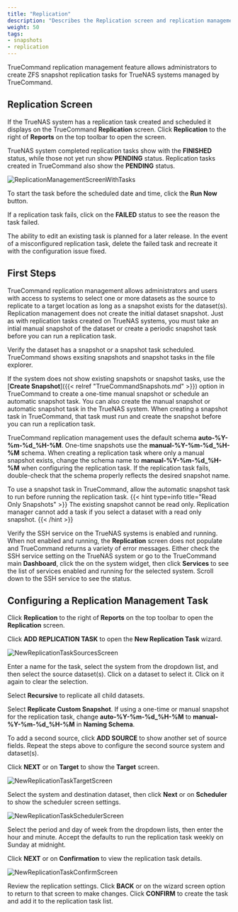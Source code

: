 ```yaml
---
title: "Replication"
description: "Describes the Replication screen and replication management feature for creating and viewing replication tasks in TrueCommand for TrueNAS systems."
weight: 50
tags:
- snapshots
- replication
---
```


TrueCommand replication management feature allows administrators to create ZFS snapshot replication tasks for TrueNAS systems managed by TrueCommand. 

## Replication Screen
If the TrueNAS system has a replication task created and scheduled it displays on the TrueCommand **Replication** screen. 
Click **Replication** to the right of **Reports** on the top toolbar to open the screen.

TrueNAS system completed replication tasks show with the **FINISHED** status, while those not yet run show **PENDING** status. 
Replication tasks created in TrueCommand also show the **PENDING** status.

![ReplicationManagementScreenWithTasks](/images/TrueCommand/Replication/ReplicationManagementScreenWithTasks.png "Replication Management Screen")

To start the task before the scheduled date and time, click the <span class="iconify" data-icon="mdi:play"></span> **Run Now** button.

If a replication task fails, click on the **FAILED** status to see the reason the task failed.

The ability to edit an existing task is planned for a later release.
In the event of a misconfigured replication task, delete the failed task and recreate it with the configuration issue fixed.

## First Steps
TrueCommand replication management allows administrators and users with access to systems to select one or more datasets as the source to replicate to a target location as long as a snapshot exists for the dataset(s). 
Replication management does not create the initial dataset snapshot.
Just as with replication tasks created on TrueNAS systems, you must take an intial manual snapshot of the dataset or create a periodic snapshot task before you can run a replication task.

Verify the dataset has a snapshot or a snapshot task scheduled.
TrueCommand shows exsiting snapshots and snapshot tasks in the file explorer.

If the system does not show existing snapshots or snapshot tasks, use the [**Create Snapshot**]({{< relref "TrueCommandSnapshots.md" >}}) option in TrueCommand to create a one-time manual snapshot or schedule an automatic snapshot task.
You can also create the manual snapshot or automatic snapshot task in the TrueNAS system.
When creating a snapshot task in TrueCommand, that task must run and create the snapshot before you can run a replication task.

TrueCommand replication management uses the default schema **auto-%Y-%m-%d_%H-%M**.
One-time snapshots use the **manual-%Y-%m-%d_%H-%M** schema.
When creating a replication task where only a manual snapshot exists, change the schema name to **manual-%Y-%m-%d_%H-%M** when configuring the replication task.
If the replication task fails, double-check that the schema properly reflects the desired snapshot name. 

To use a snapshot task in TrueCommand, allow the automatic snapshot task to run before running the replication task.
{{< hint type=info title="Read Only Snapshots" >}}
The existing snapshot cannot be read only. Replication manager cannot add a task if you select a dataset with a read only snapshot.
{{< /hint >}} 

Verify the SSH service on the TrueNAS systems is enabled and running. 
When not enabled and running, the **Replication** screen does not populate and TrueCommand returns a variety of error messages.
Either check the SSH service setting on the TrueNAS system or go to the TrueCommand main **Dashboard**, click the <span class="iconify" data-icon="ic:round-more-vert"></span> on the system widget, then click **Services** to see the list of services enabled and running for the selected system.
Scroll down to the SSH service to see the status.

## Configuring a Replication Management Task
Click **Replication** to the right of **Reports** on the top toolbar to open the **Replication** screen.

Click **ADD REPLICATION TASK** to open the **New Replication Task** wizard.

![NewReplicationTaskSourcesScreen](/images/TrueCommand/Replication/NewReplicationTaskSourcesScreen.png "New Replication Task Sources")

Enter a name for the task, select the system from the dropdown list, and then select the source dataset(s).
Click on a dataset to select it. Click on it again to clear the selection.

Select **Recursive** to replicate all child datasets.

Select **Replicate Custom Snapshot**.
If using a one-time or manual snapshot for the replication task, change **auto-%Y-%m-%d_%H-%M** to **manual-%Y-%m-%d_%H-%M** in **Naming Schema**.

To add a second source, click **ADD SOURCE** to show another set of source fields.
Repeat the steps above to configure the second source system and dataset(s).

Click **NEXT** or on **Target** to show the **Target** screen.

![NewReplicationTaskTargetScreen](/images/TrueCommand/Replication/NewReplicationTaskTargetScreen.png "New Replication Task Target")

Select the system and destination dataset, then click **Next** or on **Scheduler** to show the scheduler screen settings.

![NewReplicationTaskSchedulerScreen](/images/TrueCommand/Replication/NewReplicationTaskSchedulerScreen.png "New Replication Task Scheduler")

Select the period and day of week from the dropdown lists, then enter the hour and minute.
Accept the defaults to run the replication task weekly on Sunday at midnight.

Click **NEXT** or on **Confirmation** to view the replication task details.

![NewReplicationTaskConfirmScreen](/images/TrueCommand/Replication/NewReplicationTaskConfirmScreen.png "New Replication Task Confirmation")

Review the replication settings.
Click **BACK** or on the wizard screen option to return to that screen to make changes.
Click **CONFIRM** to create the task and add it to the replication task list.
